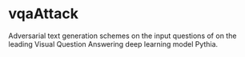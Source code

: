 # vqaAttack
Adversarial text generation schemes on the input questions of on the leading Visual Question Answering deep learning model Pythia.

